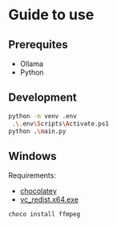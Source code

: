 # Guide to use

## Prerequites

- Ollama
- Python

## Development

```bash
python -m venv .env
 .\.env\Scripts\Activate.ps1 
python .\main.py
```

## Windows

Requirements:

- [chocolatey](https://chocolatey.org/)
- [vc_redist.x64.exe](https://learn.microsoft.com/es-es/cpp/windows/latest-supported-vc-redist?view=msvc-170#latest-microsoft-visual-c-redistributable-version)

```bash
choco install ffmpeg
```
